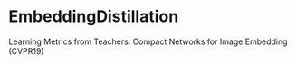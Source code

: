 # EmbeddingDistillation
Learning Metrics from Teachers: Compact Networks for Image Embedding (CVPR19)
